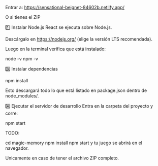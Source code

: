 Entrar a: https://sensational-beignet-84602b.netlify.app/

O si tienes el ZIP

1️⃣ Instalar Node.js
React se ejecuta sobre Node.js.

Descárgalo en https://nodejs.org/ (elige la versión LTS recomendada).

Luego en la terminal verifica que está instalado:


node -v
npm -v


3️⃣ Instalar dependencias

npm install

Esto descargará todo lo que está listado en package.json dentro de node_modules/.

4️⃣ Ejecutar el servidor de desarrollo
Entra en la carpeta del proyecto y corre:


npm start  

TODO:

cd magic-memory
npm install
npm start
y tu juego se abrirá en el navegador.

Unicamente en caso de tener el archivo ZIP completo.
